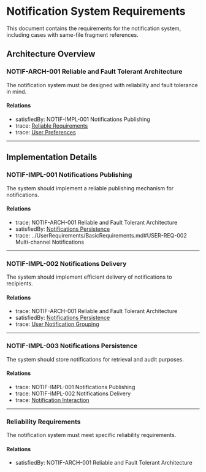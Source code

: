 # Notification System Requirements

This document contains the requirements for the notification system, including cases with same-file fragment references.

## Architecture Overview

### NOTIF-ARCH-001 Reliable and Fault Tolerant Architecture

The notification system must be designed with reliability and fault tolerance in mind.


#### Relations
  * satisfiedBy: NOTIF-IMPL-001 Notifications Publishing
  * trace: [Reliable Requirements](#reliability-requirements)
  * trace: [User Preferences](../UserRequirements/BasicRequirements.md#user-req-001-notification-preferences)  

---

## Implementation Details

### NOTIF-IMPL-001 Notifications Publishing

The system should implement a reliable publishing mechanism for notifications.


#### Relations
  * trace: NOTIF-ARCH-001 Reliable and Fault Tolerant Architecture
  * satisfiedBy: [Notifications Persistence](#notif-impl-003-notifications-persistence)
  * trace: ../UserRequirements/BasicRequirements.md#USER-REQ-002 Multi-channel Notifications

---

### NOTIF-IMPL-002 Notifications Delivery

The system should implement efficient delivery of notifications to recipients.


#### Relations
  * trace: NOTIF-ARCH-001 Reliable and Fault Tolerant Architecture
  * satisfiedBy: [Notifications Persistence](#notif-impl-003-notifications-persistence)
  * trace: [User Notification Grouping](../UserRequirements/BasicRequirements.md#user-req-003-notification-grouping)

---

### NOTIF-IMPL-003 Notifications Persistence

The system should store notifications for retrieval and audit purposes.

#### Relations
  * trace: NOTIF-IMPL-001 Notifications Publishing
  * trace: NOTIF-IMPL-002 Notifications Delivery
  * trace: [Notification Interaction](../UserRequirements/BasicRequirements.md#user-ux-001-notification-interaction)

---

### Reliability Requirements

The notification system must meet specific reliability requirements.


#### Relations
  * satisfiedBy: NOTIF-ARCH-001 Reliable and Fault Tolerant Architecture
